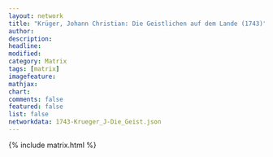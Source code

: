 ```yaml
---
layout: network
title: "Krüger, Johann Christian: Die Geistlichen auf dem Lande (1743)"
author:
description:
headline:
modified:
category: Matrix
tags: [matrix]
imagefeature: 
mathjax: 
chart: 
comments: false
featured: false
list: false
networkdata: 1743-Krueger_J-Die_Geist.json
---
```

{% include matrix.html %}
